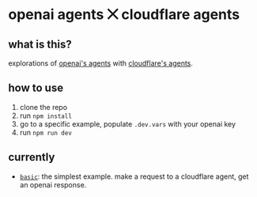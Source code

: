 # openai agents ⨉ cloudflare agents

## what is this?

explorations of [openai's agents](https://github.com/openai/openai-agents-js/) with [cloudflare's agents](https://github.com/cloudflare/agents).

## how to use

1. clone the repo
2. run `npm install`
3. go to a specific example, populate `.dev.vars` with your openai key
4. run `npm run dev`

## currently

- [`basic`](/examples/basic/): the simplest example. make a request to a cloudflare agent, get an openai response.

